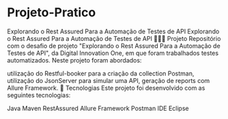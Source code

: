 # Projeto-Pratico
Explorando o Rest Assured Para a Automação de Testes de API
Explorando o Rest Assured Para a Automação de Testes de API
👩🏻‍💻 Projeto
Repositório com o desafio de projeto "Explorando o Rest Assured Para a Automação de Testes de API", da Digital Innovation One, em que foram trabalhados testes automatizados. Neste projeto foram abordados:

utilização do Restful-booker para a criação da collection Postman,
utilização do JsonServer para simular uma API,
geração de reports com Allure Framework.
💫 Tecnologias
Este projeto foi desenvolvido com as seguintes tecnologias:

Java
Maven
RestAssured
Allure Framework
Postman
IDE Eclipse
